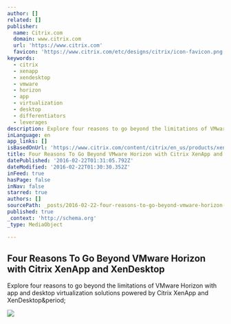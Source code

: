 ```yaml
---
author: []
related: []
publisher:
  name: Citrix.com
  domain: www.citrix.com
  url: 'https://www.citrix.com'
  favicon: 'https://www.citrix.com/etc/designs/citrix/icon-favicon.png'
keywords:
  - citrix
  - xenapp
  - xendesktop
  - vmware
  - horizon
  - app
  - virtualization
  - desktop
  - differentiators
  - leverages
description: Explore four reasons to go beyond the limitations of VMware Horizon with app and desktop virtualization solutions powered by Citrix XenApp and XenDesktop.
inLanguage: en
app_links: []
isBasedOnUrl: 'https://www.citrix.com/content/citrix/en_us/products/xendesktop/form/wwwb0116xd4beyondviewwxdwp.html'
title: Four Reasons To Go Beyond VMware Horizon with Citrix XenApp and XenDesktop
datePublished: '2016-02-22T01:31:05.792Z'
dateModified: '2016-02-22T01:30:30.352Z'
inFeed: true
hasPage: false
inNav: false
starred: true
authors: []
sourcePath: _posts/2016-02-22-four-reasons-to-go-beyond-vmware-horizon-with-citrix-xenapp.md
published: true
_context: 'http://schema.org'
_type: MediaObject

---
```

<article style=""><h1>Four Reasons To Go Beyond VMware Horizon with Citrix XenApp and XenDesktop</h1><p>Explore four reasons to go beyond the limitations of VMware Horizon with app and desktop virtualization solutions powered by Citrix XenApp and XenDesktop&amp;period;</p><img src="https://www.citrix.com/etc/designs/citrix/clientlibs/main/images/citrix-logo-250x250.png" /></article>
